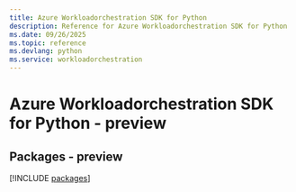 ```yaml
---
title: Azure Workloadorchestration SDK for Python
description: Reference for Azure Workloadorchestration SDK for Python
ms.date: 09/26/2025
ms.topic: reference
ms.devlang: python
ms.service: workloadorchestration
---
```

# Azure Workloadorchestration SDK for Python - preview
## Packages - preview
[!INCLUDE [packages](workloadorchestration-index.md)]